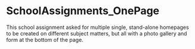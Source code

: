 # SchoolAssignments_OnePage
This school assignment asked for multiple single, stand-alone homepages to be created on different subject matters, but all with a photo gallery and form at the bottom of the page.

